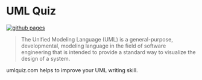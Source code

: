 # UML Quiz

[![github pages](https://github.com/tk42/umlquiz/actions/workflows/gh-pages.yml/badge.svg)](https://github.com/tk42/umlquiz/actions/workflows/gh-pages.yml)

> The Unified Modeling Language (UML) is a general-purpose, developmental,
modeling language in the field of software engineering that is intended
to provide a standard way to visualize the design of a system.

umlquiz.com helps to improve your UML writing skill.

